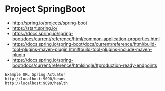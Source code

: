 # Project SpringBoot

* http://spring.io/projects/spring-boot
* https://start.spring.io/
* https://docs.spring.io/spring-boot/docs/current/reference/html/common-application-properties.html
* https://docs.spring.io/spring-boot/docs/current/reference/html/build-tool-plugins-maven-plugin.html#build-tool-plugins-include-maven-plugin
* https://docs.spring.io/spring-boot/docs/current/reference/htmlsingle/#production-ready-endpoints

```
Example URL Spring Actuator
http://localhost:9090/beans
http://localhost:9090/health
```


